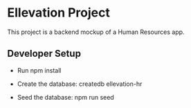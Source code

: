 # Ellevation Project

This project is a backend mockup of a Human Resources app.

## Developer Setup

* Run npm install

* Create the database:
  createdb ellevation-hr

* Seed the database:
  npm run seed